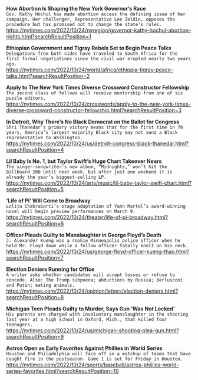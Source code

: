 **How Abortion Is Shaping the New York Governor’s Race**\
`Gov. Kathy Hochul has made abortion access the defining issue of her campaign. Her challenger, Representative Lee Zeldin, opposes the procedure but has promised not to change the state’s rules.`\
https://nytimes.com/2022/10/24/nyregion/governor-kathy-hochul-abortion-rights.html?searchResultPosition=1

**Ethiopian Government and Tigray Rebels Set to Begin Peace Talks**\
`Delegations from both sides have traveled to South Africa for the first formal negotiations since the civil war erupted nearly two years ago.`\
https://nytimes.com/2022/10/24/world/africa/ethiopia-tigray-peace-talks.html?searchResultPosition=2

**Apply to The New York Times Diverse Crossword Constructor Fellowship**\
`The second class of fellows will receive mentorship from one of six puzzle editors.`\
https://nytimes.com/2022/10/24/crosswords/apply-to-the-new-york-times-diverse-crossword-constructor-fellowship.html?searchResultPosition=3

**In Detroit, Why There’s No Black Democrat on the Ballot for Congress**\
`Shri Thanedar’s primary victory means that for the first time in 70 years, America’s largest majority Black city may not send a Black representative to Washington.`\
https://nytimes.com/2022/10/24/us/detroit-congress-black-thanedar.html?searchResultPosition=4

**Lil Baby Is No. 1, but Taylor Swift’s Huge Chart Takeover Nears**\
`The singer-songwriter’s new album, “Midnights,” won’t hit the Billboard 200 until next week, but after just one weekend it is already the year’s biggest-selling LP.`\
https://nytimes.com/2022/10/24/arts/music/lil-baby-taylor-swift-chart.html?searchResultPosition=5

**‘Life of Pi’ Will Come to Broadway**\
`Lolita Chakrabarti’s stage adaptation of Yann Martel’s award-winning novel will begin preview performances on March 9.`\
https://nytimes.com/2022/10/24/theater/life-of-pi-broadway.html?searchResultPosition=6

**Officer Pleads Guilty to Manslaughter in George Floyd’s Death**\
`J. Alexander Kueng was a rookie Minneapolis police officer when he held Mr. Floyd down while a fellow officer fatally knelt on his neck.`\
https://nytimes.com/2022/10/24/us/george-floyd-officer-kueng-thao.html?searchResultPosition=7

**Election Deniers Running for Office**\
`A writer asks whether candidates will accept losses or refuse to concede. Also: The Trump subpoena; abductions by Russia; Berlusconi and Putin; eating animals.`\
https://nytimes.com/2022/10/24/opinion/letters/election-deniers.html?searchResultPosition=8

**Michigan Teen Pleads Guilty to Murder, Says Gun ‘Was Not Locked’**\
`His parents are charged with involuntary manslaughter in the shooting last year at a high school in Oxford, Mich., that killed four teenagers.`\
https://nytimes.com/2022/10/24/us/michigan-shooting-plea-gun.html?searchResultPosition=9

**Astros Open as Early Favorites Against Phillies in World Series**\
`Houston and Philadelphia will face off in a matchup of teams that have caught fire in the postseason. Game 1 is set for Friday in Houston.`\
https://nytimes.com/2022/10/24/sports/baseball/astros-phillies-world-series-favorites.html?searchResultPosition=10

